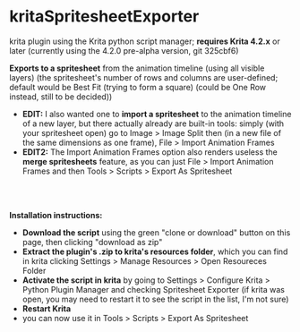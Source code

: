 # kritaSpritesheetExporter

krita plugin using the Krita python script manager; **requires Krita 4.2.x** or later (currently using the 4.2.0 pre-alpha version, git 325cbf6)

**Exports to a spritesheet** from the animation timeline (using all visible layers) (the spritesheet's number of rows and columns are user-defined; default would be Best Fit (trying to form a square) (could be One Row instead, still to be decided))

- **EDIT:** I also wanted one to **import a spritesheet** to the animation timeline of a new layer, but there actually already are built-in tools:
simply (with your spritesheet open) go to Image > Image Split then (in a new file of the same dimensions as one frame), File > Import Animation Frames
- **EDIT2:** The Import Animation Frames option also renders useless the **merge spritesheets** feature, as you can just File > Import Animation Frames and then Tools > Scripts > Export As Spritesheet

<br/>
<br/>

**Installation instructions:**
- **Download the script** using the green "clone or download" button on this page, then clicking "download as zip"
- **Extract the plugin's .zip to krita's resources folder**, which you can find in krita clicking Settings > Manage Resources > Open Resoureces Folder
- **Activate the script in krita** by going to Settings > Configure Krita > Python Plugin Manager and checking Spritesheet Exporter (if krita was open, you may need to restart it to see the script in the list, I'm not sure)
- **Restart Krita**
- you can now use it in Tools > Scripts > Export As Spritesheet
